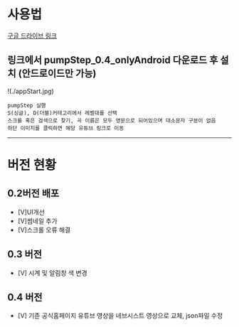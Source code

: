 # 사용법  
[구글 드라이브 링크](https://drive.google.com/drive/folders/1xwmWDeJbGnc4cCJIzDjwBO6qpj23luqI)  
## 링크에서 pumpStep_0.4_onlyAndroid 다운로드 후 설치 (안드로이드만 가능)  
!(./appStart.jpg)
```
pumpStep 실행  
S(싱글), D(더블)커테고리에서 레벨대를 선택  
스크롤 혹은 검색으로 찾기, 곡 이름은 모두 영문으로 되어있으며 대소문자 구분이 없음  
하단 이미지를 클릭하면 해당 유튜브 링크로 이동
```

---
# 버전 현황
## 0.2버전 배포 
+ [V]UI개선  
+ [V]썸네일 추가  
+ [V]스크롤 오류 해결

## 0.3 버전
+ [V] 시계 및 알림창 색 변경

## 0.4 버전
+ [V] 기존 공식홈페이지 유튜브 영상을 네브시스트 영상으로 교체, json파일 수정